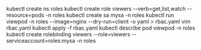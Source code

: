 kubectl create ns roles
kubectl create role viewers --verb=get,list,watch --resource=pods -n roles
kubectl create sa mysa -n roles
kubectl run viewpod -n roles --image=nginx --dry-run=client -o yaml > rbac.yaml
vim rbac.yaml
kubectl apply -f rbac.yaml
kubectl describe pod viewpod -n roles
kubectl create rolebinding viewers --role=viewers --serviceaccount=roles:mysa -n roles